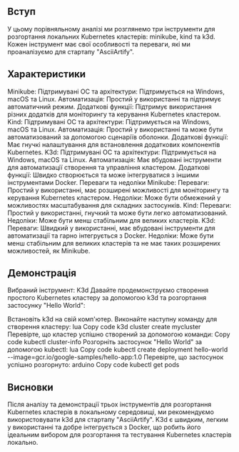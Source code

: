 ## Вступ
У цьому порівняльному аналізі ми розглянемо три інструменти для розгортання локальних Kubernetes кластерів: minikube, kind та k3d. Кожен інструмент має свої особливості та переваги, які ми проаналізуємо для стартапу "AsciiArtify".

## Характеристики
Minikube:
Підтримувані ОС та архітектури: Підтримується на Windows, macOS та Linux.
Автоматизація: Простий у використанні та підтримує автоматичний режим.
Додаткові функції: Підтримує використання різних додатків для моніторингу та керування Kubernetes кластером.
Kind:
Підтримувані ОС та архітектури: Підтримується на Windows, macOS та Linux.
Автоматизація: Простий у використанні та може бути автоматизований за допомогою сценаріїв оболонки.
Додаткові функції: Має гнучкі налаштування для встановлення додаткових компонентів Kubernetes.
K3d:
Підтримувані ОС та архітектури: Підтримується на Windows, macOS та Linux.
Автоматизація: Має вбудовані інструменти для автоматизації створення та управління кластером.
Додаткові функції: Швидко створюється та може інтегруватися з іншими інструментами Docker.
Переваги та недоліки
Minikube:
Переваги: Простий у використанні, має розширені можливості для моніторингу та керування Kubernetes кластером.
Недоліки: Може бути обмежений у можливостях масштабування для складних застосунків.
Kind:
Переваги: Простий у використанні, гнучкий та може бути легко автоматизований.
Недоліки: Може бути менш стабільним для великих кластерів.
K3d:
Переваги: Швидкий у використанні, має вбудовані інструменти для автоматизації та гарно інтегрується з Docker.
Недоліки: Може бути менш стабільним для великих кластерів та не має таких розширених можливостей, як Minikube.
## Демонстрація
Вибраний інструмент: K3d
Давайте продемонструємо створення простого Kubernetes кластеру за допомогою k3d та розгортання застосунку "Hello World":

Встановіть k3d на свій комп'ютер.
Виконайте наступну команду для створення кластеру:
lua
Copy code
k3d cluster create mycluster
Перевірте, що кластер успішно створений за допомогою команди:
Copy code
kubectl cluster-info
Розгорніть застосунок "Hello World" за допомогою kubectl:
lua
Copy code
kubectl create deployment hello-world --image=gcr.io/google-samples/hello-app:1.0
Перевірте, що застосунок успішно розгорнуто:
arduino
Copy code
kubectl get pods
## Висновки
Після аналізу та демонстрації трьох інструментів для розгортання Kubernetes кластерів в локальному середовищі, ми рекомендуємо використовувати k3d для стартапу "AsciiArtify". K3d є швидким, легким у використанні та добре інтегрується з Docker, що робить його ідеальним вибором для розгортання та тестування Kubernetes кластерів локально.